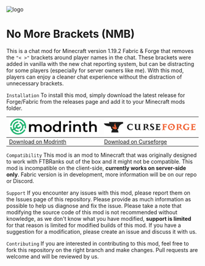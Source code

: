![logo](https://user-images.githubusercontent.com/82117939/235451810-e8964347-9869-42ab-a866-cfbe941fe93a.png)
# No More Brackets (NMB)
This is a chat mod for Minecraft version 1.19.2 Fabric & Forge that removes the ``"< >"`` brackets around player names in the chat. These brackets were added in vanilla with the new chat reporting system, but can be distracting for some players (especially for server owners like me). With this mod, players can enjoy a cleaner chat experience without the distraction of unnecessary brackets.

``Installation``
To install this mod, simply download the latest release for Forge/Fabric from the releases page and add it to your Minecraft mods folder. 

| ![Modrinth Logo](https://raw.githubusercontent.com/TeamTMW/.github/main/images/modrinth.png) | ![Curseforge Logo](https://raw.githubusercontent.com/TeamTMW/.github/main/images/curseforge.png) |
|--|--|
|[Download on Modrinth](https://modrinth.com/mod/nmb) | [Download on Curseforge](https://curseforge.com/minecraft/mc-mods/no-more-brackets-nmb) |

``Compatibility``
This mod is an mod to Minecraft that was originally designed to work with FTBRanks out of the box and it might not be compatible. This mod is incompatible on the client-side, **currently works on server-side only**. Fabric version is in development, more information will be on our repo or Discord.

``Support``
If you encounter any issues with this mod, please report them on the Issues page of this repository. Please provide as much information as possible to help us diagnose and fix the issue. Please take a note that modifying the source code of this mod is not recommended without knowledge, as we don't know what you have modified, **support is limited** for that reason is limited for modified builds of this mod. If you have a suggestion for a modification, please create an issue and discuss it with us.

``Contributing``
 If you are interested in contributing to this mod, feel free to fork this repository on the right branch and make changes. Pull requests are welcome and will be reviewed by us.

